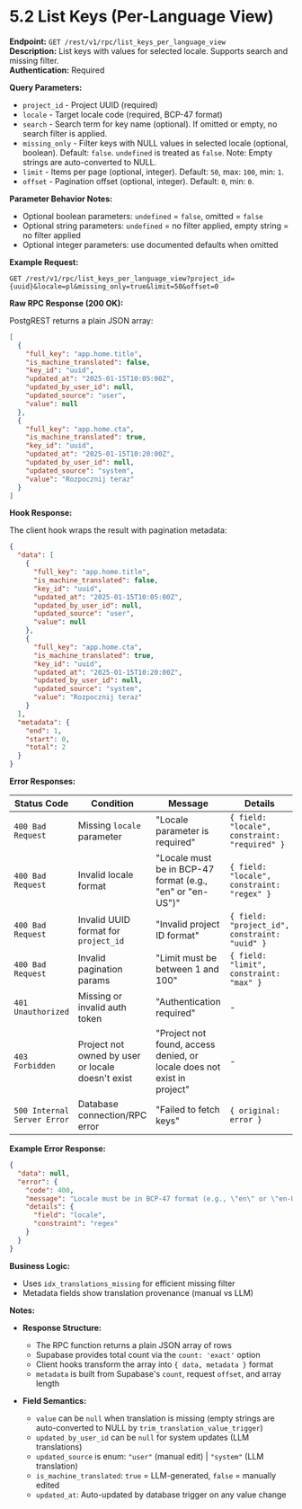 # 5.2 List Keys (Per-Language View)

**Endpoint:** `GET /rest/v1/rpc/list_keys_per_language_view`  
**Description:** List keys with values for selected locale. Supports search and missing filter.  
**Authentication:** Required

**Query Parameters:**

- `project_id` - Project UUID (required)
- `locale` - Target locale code (required, BCP-47 format)
- `search` - Search term for key name (optional). If omitted or empty, no search filter is applied.
- `missing_only` - Filter keys with NULL values in selected locale (optional, boolean). Default: `false`. `undefined` is treated as `false`. Note: Empty strings are auto-converted to NULL.
- `limit` - Items per page (optional, integer). Default: `50`, max: `100`, min: `1`.
- `offset` - Pagination offset (optional, integer). Default: `0`, min: `0`.

**Parameter Behavior Notes:**
- Optional boolean parameters: `undefined` = `false`, omitted = `false`
- Optional string parameters: `undefined` = no filter applied, empty string = no filter applied
- Optional integer parameters: use documented defaults when omitted

**Example Request:**

```
GET /rest/v1/rpc/list_keys_per_language_view?project_id={uuid}&locale=pl&missing_only=true&limit=50&offset=0
```

**Raw RPC Response (200 OK):**

PostgREST returns a plain JSON array:

```json
[
  {
    "full_key": "app.home.title",
    "is_machine_translated": false,
    "key_id": "uuid",
    "updated_at": "2025-01-15T10:05:00Z",
    "updated_by_user_id": null,
    "updated_source": "user",
    "value": null
  },
  {
    "full_key": "app.home.cta",
    "is_machine_translated": true,
    "key_id": "uuid",
    "updated_at": "2025-01-15T10:20:00Z",
    "updated_by_user_id": null,
    "updated_source": "system",
    "value": "Rozpocznij teraz"
  }
]
```

**Hook Response:**

The client hook wraps the result with pagination metadata:

```json
{
  "data": [
    {
      "full_key": "app.home.title",
      "is_machine_translated": false,
      "key_id": "uuid",
      "updated_at": "2025-01-15T10:05:00Z",
      "updated_by_user_id": null,
      "updated_source": "user",
      "value": null
    },
    {
      "full_key": "app.home.cta",
      "is_machine_translated": true,
      "key_id": "uuid",
      "updated_at": "2025-01-15T10:20:00Z",
      "updated_by_user_id": null,
      "updated_source": "system",
      "value": "Rozpocznij teraz"
    }
  ],
  "metadata": {
    "end": 1,
    "start": 0,
    "total": 2
  }
}
```

**Error Responses:**

| Status Code | Condition | Message | Details |
|-------------|-----------|---------|---------|
| `400 Bad Request` | Missing `locale` parameter | "Locale parameter is required" | `{ field: "locale", constraint: "required" }` |
| `400 Bad Request` | Invalid locale format | "Locale must be in BCP-47 format (e.g., \"en\" or \"en-US\")" | `{ field: "locale", constraint: "regex" }` |
| `400 Bad Request` | Invalid UUID format for `project_id` | "Invalid project ID format" | `{ field: "project_id", constraint: "uuid" }` |
| `400 Bad Request` | Invalid pagination params | "Limit must be between 1 and 100" | `{ field: "limit", constraint: "max" }` |
| `401 Unauthorized` | Missing or invalid auth token | "Authentication required" | - |
| `403 Forbidden` | Project not owned by user or locale doesn't exist | "Project not found, access denied, or locale does not exist in project" | - |
| `500 Internal Server Error` | Database connection/RPC error | "Failed to fetch keys" | `{ original: error }` |

**Example Error Response:**
```json
{
  "data": null,
  "error": {
    "code": 400,
    "message": "Locale must be in BCP-47 format (e.g., \"en\" or \"en-US\")",
    "details": {
      "field": "locale",
      "constraint": "regex"
    }
  }
}
```

**Business Logic:**

- Uses `idx_translations_missing` for efficient missing filter
- Metadata fields show translation provenance (manual vs LLM)

**Notes:**

- **Response Structure:**
  - The RPC function returns a plain JSON array of rows
  - Supabase provides total count via the `count: 'exact'` option
  - Client hooks transform the array into `{ data, metadata }` format
  - `metadata` is built from Supabase's `count`, request `offset`, and array length

- **Field Semantics:**
  - `value` can be `null` when translation is missing (empty strings are auto-converted to NULL by `trim_translation_value_trigger`)
  - `updated_by_user_id` can be `null` for system updates (LLM translations)
  - `updated_source` is enum: `"user"` (manual edit) | `"system"` (LLM translation)
  - `is_machine_translated`: `true` = LLM-generated, `false` = manually edited
  - `updated_at`: Auto-updated by database trigger on any value change
